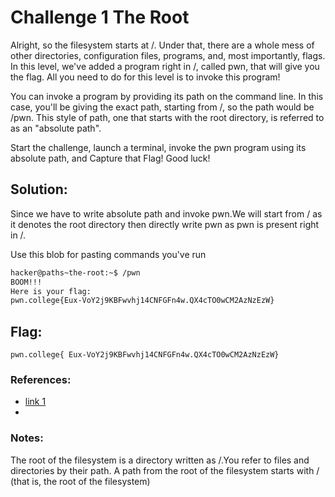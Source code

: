 # Challenge 1 The Root

Alright, so the filesystem starts at /. Under that, there are a whole mess of other directories, configuration files, programs, and, most importantly, flags. In this level, we've added a program right in /, called pwn, that will give you the flag. All you need to do for this level is to invoke this program!

You can invoke a program by providing its path on the command line. In this case, you'll be giving the exact path, starting from /, so the path would be /pwn. This style of path, one that starts with the root directory, is referred to as an "absolute path".

Start the challenge, launch a terminal, invoke the pwn program using its absolute path, and Capture that Flag! Good luck!

## Solution:

Since we have to write absolute path and invoke pwn.We will start from / as it denotes the root directory then directly write pwn as pwn is present right in /.


Use this blob for pasting commands you've run
```sh
hacker@paths~the-root:~$ /pwn
BOOM!!!
Here is your flag:
pwn.college{Eux-VoY2j9KBFwvhj14CNFGFn4w.QX4cTO0wCM2AzNzEzW}
```

## Flag: 

```
pwn.college{ Eux-VoY2j9KBFwvhj14CNFGFn4w.QX4cTO0wCM2AzNzEzW}
```


### References:

- [link 1](https://pwn.college)
- 
### Notes:

The root of the filesystem is a directory written as /.You refer to files and directories by their path.
A path from the root of the filesystem starts with / (that is, the root of the filesystem)

